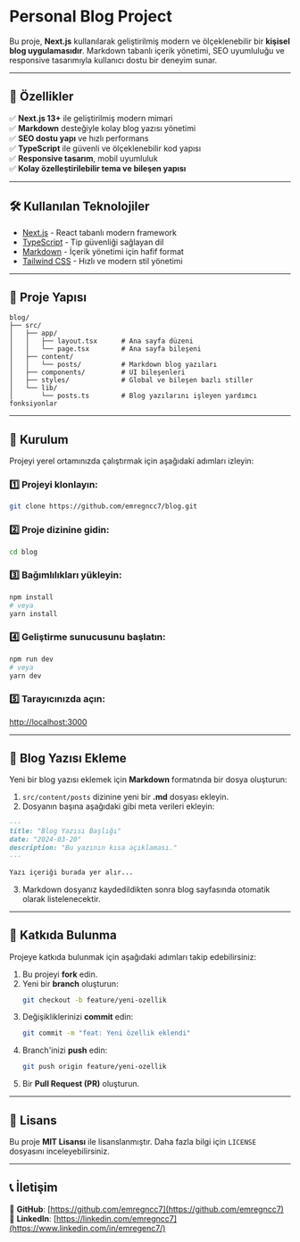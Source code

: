 # Personal Blog Project

Bu proje, **Next.js** kullanılarak geliştirilmiş modern ve ölçeklenebilir bir **kişisel blog uygulamasıdır**. Markdown tabanlı içerik yönetimi, SEO uyumluluğu ve responsive tasarımıyla kullanıcı dostu bir deneyim sunar.

---

## 🚀 Özellikler

✅ **Next.js 13+** ile geliştirilmiş modern mimari  
✅ **Markdown** desteğiyle kolay blog yazısı yönetimi  
✅ **SEO dostu yapı** ve hızlı performans  
✅ **TypeScript** ile güvenli ve ölçeklenebilir kod yapısı  
✅ **Responsive tasarım**, mobil uyumluluk  
✅ **Kolay özelleştirilebilir tema ve bileşen yapısı**

---

## 🛠️ Kullanılan Teknolojiler

- [Next.js](https://nextjs.org/) - React tabanlı modern framework
- [TypeScript](https://www.typescriptlang.org/) - Tip güvenliği sağlayan dil
- [Markdown](https://www.markdownguide.org/) - İçerik yönetimi için hafif format
- [Tailwind CSS](https://tailwindcss.com/) - Hızlı ve modern stil yönetimi

---

## 📁 Proje Yapısı

```
blog/
├── src/
│   ├── app/
│   │   ├── layout.tsx      # Ana sayfa düzeni
│   │   └── page.tsx        # Ana sayfa bileşeni
│   ├── content/
│   │   └── posts/          # Markdown blog yazıları
│   ├── components/         # UI bileşenleri
│   ├── styles/             # Global ve bileşen bazlı stiller
│   └── lib/
│       └── posts.ts        # Blog yazılarını işleyen yardımcı fonksiyonlar
```

---

## 🚀 Kurulum

Projeyi yerel ortamınızda çalıştırmak için aşağıdaki adımları izleyin:

### 1️⃣ Projeyi klonlayın:
```sh
git clone https://github.com/emregncc7/blog.git
```

### 2️⃣ Proje dizinine gidin:
```sh
cd blog
```

### 3️⃣ Bağımlılıkları yükleyin:
```sh
npm install
# veya
yarn install
```

### 4️⃣ Geliştirme sunucusunu başlatın:
```sh
npm run dev
# veya
yarn dev
```

### 5️⃣ Tarayıcınızda açın:
[http://localhost:3000](http://localhost:3000)

---

## 📝 Blog Yazısı Ekleme

Yeni bir blog yazısı eklemek için **Markdown** formatında bir dosya oluşturun:

1. `src/content/posts` dizinine yeni bir **.md** dosyası ekleyin.
2. Dosyanın başına aşağıdaki gibi meta verileri ekleyin:

```md
---
title: "Blog Yazısı Başlığı"
date: "2024-03-20"
description: "Bu yazının kısa açıklaması."
---

Yazı içeriği burada yer alır...
```

3. Markdown dosyanız kaydedildikten sonra blog sayfasında otomatik olarak listelenecektir.

---

## 🤝 Katkıda Bulunma

Projeye katkıda bulunmak için aşağıdaki adımları takip edebilirsiniz:

1. Bu projeyi **fork** edin.
2. Yeni bir **branch** oluşturun:
   ```sh
   git checkout -b feature/yeni-ozellik
   ```
3. Değişikliklerinizi **commit** edin:
   ```sh
   git commit -m "feat: Yeni özellik eklendi"
   ```
4. Branch'inizi **push** edin:
   ```sh
   git push origin feature/yeni-ozellik
   ```
5. Bir **Pull Request (PR)** oluşturun.

---

## 📄 Lisans

Bu proje **MIT Lisansı** ile lisanslanmıştır. Daha fazla bilgi için `LICENSE` dosyasını inceleyebilirsiniz.

---

## 📞 İletişim

📌 **GitHub**: [https://github.com/emregncc7](https://github.com/emregncc7)  
📌 **LinkedIn**: [https://linkedin.com/emregncc7](https://www.linkedin.com/in/emregenc7/)
